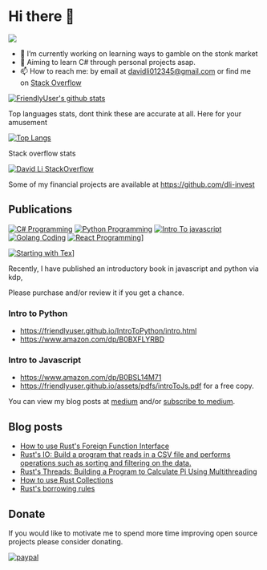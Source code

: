 # Hi there 👋
![](https://komarev.com/ghpvc/?username=FriendlyUser&color=blue)
<!--
**FriendlyUser/FriendlyUser** is a ✨ _special_ ✨ repository because its `README.md` (this file) appears on your GitHub profile.

Here are some ideas to get you started:
- 🌱 I’m currently learning ...
- 👯 I’m looking to collaborate on ...
- 🤔 I’m looking for help with ...
- 💬 Ask me about ...
- 📫 How to reach me: ...
- 😄 Pronouns: ...
- ⚡ Fun fact: ...
-->


- 🔭 I’m currently working on learning ways to gamble on the stonk market
- 🤔 Aiming to learn C# through personal projects asap.
- 📫 How to reach me: by email at davidli012345@gmail.com or find me on [Stack Overflow](https://stackoverflow.com/users/10226731/grandfleet)

[![FriendlyUser's github stats](https://github-readme-stats.vercel.app/api?username=FriendlyUser&include_orgs=true&role=OWNER,ORGANIZATION_MEMBER,COLLABORATOR)](https://github.com/anuraghazra/github-readme-stats)


Top languages stats, dont think these are accurate at all. Here for your amusement


[![Top Langs](https://github-readme-stats.vercel.app/api/top-langs/?username=FriendlyUser&hide=Tex,html,Vue,Css,Jupyter%20Notebook,HLSL,Shell&langs_count=15&exclude_repo=BattleTD&role=OWNER,ORGANIZATION_MEMBER,COLLABORATOR)](https://github.com/anuraghazra/github-readme-stats)


Stack overflow stats


[![David Li StackOverflow](https://github-readme-stackoverflow.vercel.app/?userID=10226731)](https://stackoverflow.com/users/10226731/grandfleet)

Some of my financial projects are available at https://github.com/dli-invest
 
## Publications 

[![C# Programming](https://m.media-amazon.com/images/I/414HUhz-9gL.jpg)](https://www.amazon.com/dp/B0BY18F7HB) [![Python Programming](https://m.media-amazon.com/images/I/41Mj384vgeL._SY346_.jpg)](https://www.amazon.com/dp/B0BXFLYRBD) [![Intro To javascript](https://m.media-amazon.com/images/I/51b3ChsILyL._SY346_.jpg)](https://www.amazon.com/dp/B0BSL14M71) [![Golang Coding](https://m.media-amazon.com/images/I/41k3B8hTLZL.jpg)](https://www.amazon.com/dp/B0BXK22SKC) [![React Programming](https://m.media-amazon.com/images/I/51zK51EjIfL.jpg)](https://www.amazon.com/dp/B0BXNPWTHB)]

[![Starting with Tex](https://m.media-amazon.com/images/W/IMAGERENDERING_521856-T2/images/I/41pJEK6B16L.jpg)](https://www.amazon.com/dp/B0BY81DS3Q)]

Recently, I have published an introductory book in javascript and python via kdp, 

Please purchase and/or review it if you get a chance.

### Intro to Python

* https://friendlyuser.github.io/IntroToPython/intro.html 
* https://www.amazon.com/dp/B0BXFLYRBD

### Intro to Javascript
* https://www.amazon.com/dp/B0BSL14M71 
* https://friendlyuser.github.io/assets/pdfs/introToJs.pdf for a free copy.

You can view my blog posts at [medium](https://davidli012345.medium.com/subscribe) and/or [subscribe to medium](https://medium.com/@davidli012345/membership).

## Blog posts
<!-- BLOG-POST-LIST:START -->
- [How to use Rust&#39;s Foreign Function Interface](https://friendlyuser.github.io/posts/tech/rust/how_to_use_rust_ffi_capabilities/)
- [Rust&#39;s IO: Build a program that reads in a CSV file and performs operations such as sorting and filtering on the data.](https://friendlyuser.github.io/posts/tech/rust/getting_started_with_io_in_rust/)
- [Rust&#39;s Threads: Building a Program to Calculate Pi Using Multithreading](https://friendlyuser.github.io/posts/tech/rust/getting_started_with_threads_in_rust/)
- [How to use Rust Collections](https://friendlyuser.github.io/posts/tech/rust/how_to_use_rust_collections/)
- [Rust&#39;s borrowing rules](https://friendlyuser.github.io/posts/tech/rust/intro_to_borrowed_reference_in_rust/)
<!-- BLOG-POST-LIST:END -->

## Donate
If you would like to motivate me to spend more time improving open source projects please consider donating.

[![paypal](https://www.paypalobjects.com/en_US/i/btn/btn_donateCC_LG.gif)](https://www.paypal.com/cgi-bin/webscr?cmd=_donations&business=Z6M6Y83D3URSU&item_name=Motivating+me+to+continue+to+produce+open+source+projects&currency_code=CAD)
